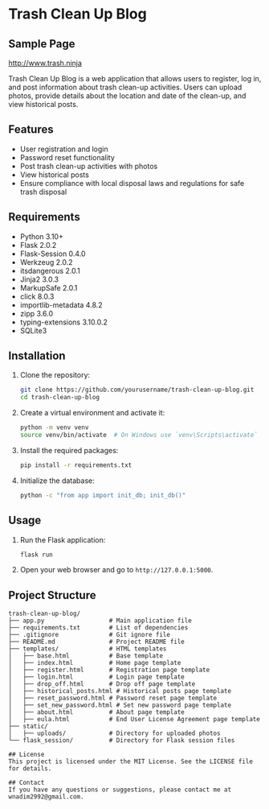 # Trash Clean Up Blog

## Sample Page 
http://www.trash.ninja

Trash Clean Up Blog is a web application that allows users to register, log in, and post information about trash clean-up activities. Users can upload photos, provide details about the location and date of the clean-up, and view historical posts.

## Features

- User registration and login
- Password reset functionality
- Post trash clean-up activities with photos
- View historical posts
- Ensure compliance with local disposal laws and regulations for safe trash disposal

## Requirements

- Python 3.10+
- Flask 2.0.2
- Flask-Session 0.4.0
- Werkzeug 2.0.2
- itsdangerous 2.0.1
- Jinja2 3.0.3
- MarkupSafe 2.0.1
- click 8.0.3
- importlib-metadata 4.8.2
- zipp 3.6.0
- typing-extensions 3.10.0.2
- SQLite3

## Installation

1. Clone the repository:
    ```sh
    git clone https://github.com/yourusername/trash-clean-up-blog.git
    cd trash-clean-up-blog
    ```

2. Create a virtual environment and activate it:
    ```sh
    python -m venv venv
    source venv/bin/activate  # On Windows use `venv\Scripts\activate`
    ```

3. Install the required packages:
    ```sh
    pip install -r requirements.txt
    ```

4. Initialize the database:
    ```sh
    python -c "from app import init_db; init_db()"
    ```

## Usage

1. Run the Flask application:
    ```sh
    flask run
    ```

2. Open your web browser and go to `http://127.0.0.1:5000`.

## Project Structure

```plaintext
trash-clean-up-blog/
├── app.py                  # Main application file
├── requirements.txt        # List of dependencies
├── .gitignore              # Git ignore file
├── README.md               # Project README file
├── templates/              # HTML templates
│   ├── base.html           # Base template
│   ├── index.html          # Home page template
│   ├── register.html       # Registration page template
│   ├── login.html          # Login page template
│   ├── drop_off.html       # Drop off page template
│   ├── historical_posts.html # Historical posts page template
│   ├── reset_password.html # Password reset page template
│   ├── set_new_password.html # Set new password page template
│   ├── about.html          # About page template
│   ├── eula.html           # End User License Agreement page template
├── static/
│   ├── uploads/            # Directory for uploaded photos
└── flask_session/          # Directory for Flask session files

## License
This project is licensed under the MIT License. See the LICENSE file for details.

## Contact
If you have any questions or suggestions, please contact me at wnadim2992@gmail.com.
